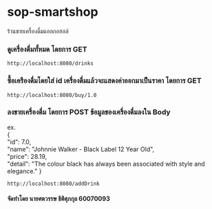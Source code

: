 # sop-smartshop
  ร้านขายเครื่องดื่มแอลกอฮอล์ 
 
### ดูเครื่องดื่มทั้หมด โดยการ GET
```
http://localhost:8080/drinks
```

### ซื้อเครืองดื่มโดยใส่ id เครื่องดื่มแล้วจะแสดงค่าออกมาเป็นราคา โดยการ GET
```
http://localhost:8080/buy/1.0
```

### ลงขายเครื่องดื่ม โดยการ POST ข้อมูลของเครื่องดื่มลงใน Body

ex.<br/>
{ <br/>
    "id": 7.0,<br/>
    "name": "Johnnie Walker - Black Label 12 Year Old",<br/>
    "price": 28.19,<br/>
    "detail": "The colour black has always been associated with style and elegance."
}

```
http://localhost:8080/addDrink
```
#### จัดทำโดย นายศตวรรษ ธิติศุภกุล 60070093
